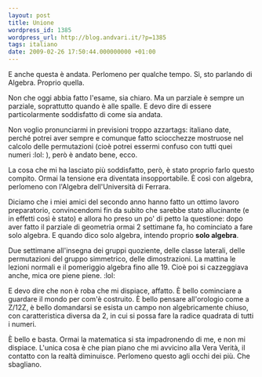 ```yaml
---
layout: post
title: Unione
wordpress_id: 1385
wordpress_url: http://blog.andvari.it/?p=1385
tags: italiano
date: 2009-02-26 17:50:44.000000000 +01:00
---
```

E anche questa è andata. Perlomeno per qualche tempo. Sì, sto parlando di Algebra. Proprio quella.

Non che oggi abbia fatto l'esame, sia chiaro. Ma un parziale è sempre un parziale, soprattutto quando è alle spalle. E devo dire di essere particolarmente soddisfatto di come sia andata.

Non voglio pronunciarmi in previsioni troppo azzartags: italiano
date, perché potrei aver sempre e comunque fatto sciocchezze mostruose nel calcolo delle permutazioni (cioè potrei essermi confuso con tutti quei numeri :lol: ), però è andato bene, ecco.

La cosa che mi ha lasciato più soddisfatto, però, è stato proprio farlo questo compito. Ormai la tensione era diventata insopportabile. È così con algebra, perlomeno con l'Algebra dell'Università di Ferrara.

Diciamo che i miei amici del secondo anno hanno fatto un ottimo lavoro preparatorio, convincendomi fin da subito che sarebbe stato allucinante (e in effetti così è stato) e allora ho preso un po' di petto la questione: dopo aver fatto il parziale di geometria ormai 2 settimane fa, ho cominciato a fare solo algebra. E quando dico solo algebra, intendo proprio <strong>solo algebra</strong>.

Due settimane all'insegna dei gruppi quoziente, delle classe laterali, delle permutazioni del gruppo simmetrico, delle dimostrazioni. La mattina le lezioni normali e il pomeriggio algebra fino alle 19. Cioè poi si cazzeggiava anche, mica ore piene piene. :lol:

E devo dire che non è roba che mi dispiace, affatto. È bello cominciare a guardare il mondo per com'è costruito. È bello pensare all'orologio come a Z/12Z, è bello domandarsi se esista un campo non algebricamente chiuso, con caratteristica diversa da 2, in cui si possa fare la radice quadrata di tutti i numeri.

È bello e basta. Ormai la matematica si sta impadronendo di me, e non mi dispiace. L'unica cosa è che pian piano che mi avvicino alla Vera Verità, il contatto con la realtà diminuisce. Perlomeno questo agli occhi dei più. Che sbagliano.
